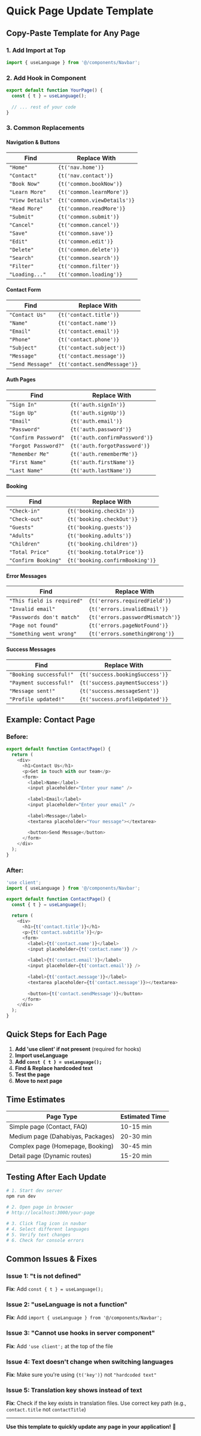 # Quick Page Update Template

## Copy-Paste Template for Any Page

### 1. Add Import at Top
```typescript
import { useLanguage } from '@/components/Navbar';
```

### 2. Add Hook in Component
```typescript
export default function YourPage() {
  const { t } = useLanguage();
  
  // ... rest of your code
}
```

### 3. Common Replacements

#### Navigation & Buttons
| Find | Replace With |
|------|--------------|
| `"Home"` | `{t('nav.home')}` |
| `"Contact"` | `{t('nav.contact')}` |
| `"Book Now"` | `{t('common.bookNow')}` |
| `"Learn More"` | `{t('common.learnMore')}` |
| `"View Details"` | `{t('common.viewDetails')}` |
| `"Read More"` | `{t('common.readMore')}` |
| `"Submit"` | `{t('common.submit')}` |
| `"Cancel"` | `{t('common.cancel')}` |
| `"Save"` | `{t('common.save')}` |
| `"Edit"` | `{t('common.edit')}` |
| `"Delete"` | `{t('common.delete')}` |
| `"Search"` | `{t('common.search')}` |
| `"Filter"` | `{t('common.filter')}` |
| `"Loading..."` | `{t('common.loading')}` |

#### Contact Form
| Find | Replace With |
|------|--------------|
| `"Contact Us"` | `{t('contact.title')}` |
| `"Name"` | `{t('contact.name')}` |
| `"Email"` | `{t('contact.email')}` |
| `"Phone"` | `{t('contact.phone')}` |
| `"Subject"` | `{t('contact.subject')}` |
| `"Message"` | `{t('contact.message')}` |
| `"Send Message"` | `{t('contact.sendMessage')}` |

#### Auth Pages
| Find | Replace With |
|------|--------------|
| `"Sign In"` | `{t('auth.signIn')}` |
| `"Sign Up"` | `{t('auth.signUp')}` |
| `"Email"` | `{t('auth.email')}` |
| `"Password"` | `{t('auth.password')}` |
| `"Confirm Password"` | `{t('auth.confirmPassword')}` |
| `"Forgot Password?"` | `{t('auth.forgotPassword')}` |
| `"Remember Me"` | `{t('auth.rememberMe')}` |
| `"First Name"` | `{t('auth.firstName')}` |
| `"Last Name"` | `{t('auth.lastName')}` |

#### Booking
| Find | Replace With |
|------|--------------|
| `"Check-in"` | `{t('booking.checkIn')}` |
| `"Check-out"` | `{t('booking.checkOut')}` |
| `"Guests"` | `{t('booking.guests')}` |
| `"Adults"` | `{t('booking.adults')}` |
| `"Children"` | `{t('booking.children')}` |
| `"Total Price"` | `{t('booking.totalPrice')}` |
| `"Confirm Booking"` | `{t('booking.confirmBooking')}` |

#### Error Messages
| Find | Replace With |
|------|--------------|
| `"This field is required"` | `{t('errors.requiredField')}` |
| `"Invalid email"` | `{t('errors.invalidEmail')}` |
| `"Passwords don't match"` | `{t('errors.passwordMismatch')}` |
| `"Page not found"` | `{t('errors.pageNotFound')}` |
| `"Something went wrong"` | `{t('errors.somethingWrong')}` |

#### Success Messages
| Find | Replace With |
|------|--------------|
| `"Booking successful!"` | `{t('success.bookingSuccess')}` |
| `"Payment successful!"` | `{t('success.paymentSuccess')}` |
| `"Message sent!"` | `{t('success.messageSent')}` |
| `"Profile updated!"` | `{t('success.profileUpdated')}` |

## Example: Contact Page

### Before:
```typescript
export default function ContactPage() {
  return (
    <div>
      <h1>Contact Us</h1>
      <p>Get in touch with our team</p>
      <form>
        <label>Name</label>
        <input placeholder="Enter your name" />
        
        <label>Email</label>
        <input placeholder="Enter your email" />
        
        <label>Message</label>
        <textarea placeholder="Your message"></textarea>
        
        <button>Send Message</button>
      </form>
    </div>
  );
}
```

### After:
```typescript
'use client';
import { useLanguage } from '@/components/Navbar';

export default function ContactPage() {
  const { t } = useLanguage();
  
  return (
    <div>
      <h1>{t('contact.title')}</h1>
      <p>{t('contact.subtitle')}</p>
      <form>
        <label>{t('contact.name')}</label>
        <input placeholder={t('contact.name')} />
        
        <label>{t('contact.email')}</label>
        <input placeholder={t('contact.email')} />
        
        <label>{t('contact.message')}</label>
        <textarea placeholder={t('contact.message')}></textarea>
        
        <button>{t('contact.sendMessage')}</button>
      </form>
    </div>
  );
}
```

## Quick Steps for Each Page

1. **Add 'use client' if not present** (required for hooks)
2. **Import useLanguage**
3. **Add `const { t } = useLanguage();`**
4. **Find & Replace hardcoded text**
5. **Test the page**
6. **Move to next page**

## Time Estimates

| Page Type | Estimated Time |
|-----------|----------------|
| Simple page (Contact, FAQ) | 10-15 min |
| Medium page (Dahabiyas, Packages) | 20-30 min |
| Complex page (Homepage, Booking) | 30-45 min |
| Detail page (Dynamic routes) | 15-20 min |

## Testing After Each Update

```bash
# 1. Start dev server
npm run dev

# 2. Open page in browser
# http://localhost:3000/your-page

# 3. Click flag icon in navbar
# 4. Select different languages
# 5. Verify text changes
# 6. Check for console errors
```

## Common Issues & Fixes

### Issue 1: "t is not defined"
**Fix**: Add `const { t } = useLanguage();`

### Issue 2: "useLanguage is not a function"
**Fix**: Add `import { useLanguage } from '@/components/Navbar';`

### Issue 3: "Cannot use hooks in server component"
**Fix**: Add `'use client';` at the top of the file

### Issue 4: Text doesn't change when switching languages
**Fix**: Make sure you're using `{t('key')}` not `"hardcoded text"`

### Issue 5: Translation key shows instead of text
**Fix**: Check if the key exists in translation files. Use correct key path (e.g., `contact.title` not `contactTitle`)

---

**Use this template to quickly update any page in your application!** 🚀
